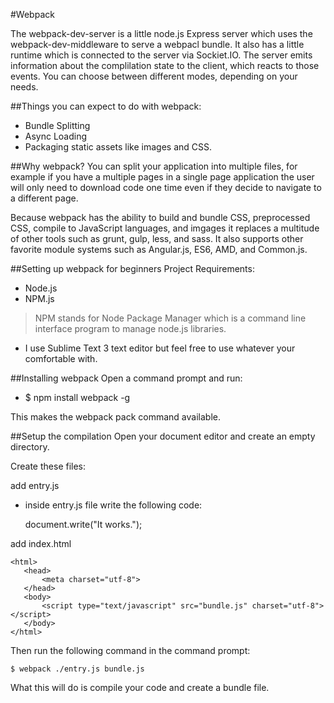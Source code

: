 #Webpack

The webpack-dev-server is a little node.js Express server which uses the webpack-dev-middleware to serve a webpacl bundle. It also has a little runtime which is connected to the server via Sockiet.IO. The server emits information about the complilation state to the client, which reacts to those events. You can choose between different modes, depending on your needs.

##Things you can expect to do with webpack:
-	Bundle Splitting
-	Async Loading
-	Packaging static assets like images and CSS.

##Why webpack?
You can split your application into multiple files, for example if you have a multiple pages in a single page application the user will only need to download code one time even if they decide to navigate to a different page.

Because webpack has the ability to build and bundle CSS, preprocessed CSS, compile to JavaScript languages, and imgages it replaces a multitude of other tools such as grunt, gulp, less, and sass. It also supports other favorite module systems such as Angular.js, ES6, AMD, and Common.js.

##Setting up webpack for beginners
Project Requirements:
- Node.js
- NPM.js 

> NPM stands for Node Package Manager which is a command line interface program to manage node.js libraries.

- I use Sublime Text 3 text editor but feel free to use whatever your comfortable with.

##Installing webpack
Open a command prompt and run:
	
-	$ npm install webpack -g

This makes the webpack pack command available.

##Setup the compilation
Open your document editor and create an empty directory.

Create these files:
	
add entry.js

-	inside entry.js file write the following code:
	
    document.write("It works.");

add index.html

	<html>
	   <head>
	       <meta charset="utf-8">
	   </head>
	   <body>
	       <script type="text/javascript" src="bundle.js" charset="utf-8"></script>
	   </body>
	</html>

Then run the following command in the command prompt:
	
    $ webpack ./entry.js bundle.js

What this will do is compile your code and create a bundle file.

